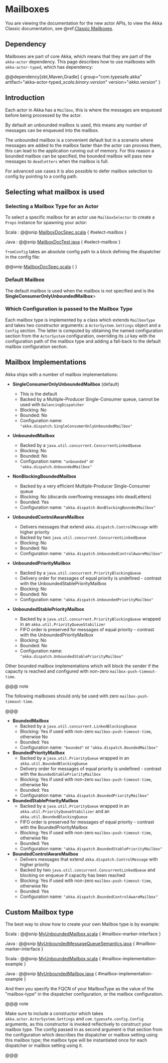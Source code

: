 # Mailboxes

You are viewing the documentation for the new actor APIs, to view the Akka Classic documentation, see @ref:[Classic Mailboxes](../mailboxes.md).

## Dependency

Mailboxes are part of core Akka, which means that they are part of the `akka-actor` dependency. This
page describes how to use mailboxes with `akka-actor-typed`, which has dependency:

@@dependency[sbt,Maven,Gradle] {
  group="com.typesafe.akka"
  artifact="akka-actor-typed_$scala.binary.version$"
  version="$akka.version$"
}

## Introduction 

Each actor in Akka has a `Mailbox`, this is where the messages are enqueued before being processed by the actor.

By default an unbounded mailbox is used, this means any number of messages can be enqueued into the mailbox. 

The unbounded mailbox is a convenient default but in a scenario where messages are added to the mailbox faster
than the actor can process them, this can lead to the application running out of memory.
For this reason a bounded mailbox can be specified, the bounded mailbox will pass new messages to `deadletters` when the
mailbox is full.

For advanced use cases it is also possible to defer mailbox selection to config by pointing to a config path.

## Selecting what mailbox is used

### Selecting a Mailbox Type for an Actor

To select a specific mailbox for an actor use `MailboxSelector` to create a `Props` instance for spawning your actor:

Scala
:  @@snip [MailboxDocSpec.scala](/akka-actor-typed-tests/src/test/scala/docs/akka/typed/MailboxDocSpec.scala) { #select-mailbox }

Java
:  @@snip [MailboxDocTest.java](/akka-actor-typed-tests/src/test/java/jdocs/akka/typed/MailboxDocTest.java) { #select-mailbox }

`fromConfig` takes an absolute config path to a block defining the dispatcher in the config file:

@@snip [MailboxDocSpec.scala](/akka-actor-typed-tests/src/test/resources/mailbox-config-sample.conf) { }

### Default Mailbox

The default mailbox is used when the mailbox is not specified and is the **SingleConsumerOnlyUnboundedMailbox**>

### Which Configuration is passed to the Mailbox Type

Each mailbox type is implemented by a class which extends `MailboxType`
and takes two constructor arguments: a `ActorSystem.Settings` object and
a `Config` section. The latter is computed by obtaining the named
configuration section from the `ActorSystem` configuration, overriding its
`id` key with the configuration path of the mailbox type and adding a
fall-back to the default mailbox configuration section.

## Mailbox Implementations

Akka ships with a number of mailbox implementations:

 * 
   **SingleConsumerOnlyUnboundedMailbox** (default)
    * This is the default
    * Backed by a Multiple-Producer Single-Consumer queue, cannot be used with `BalancingDispatcher`
    * Blocking: No
    * Bounded: No
    * Configuration name: `"akka.dispatch.SingleConsumerOnlyUnboundedMailbox"`
 * 
   **UnboundedMailbox**
    * Backed by a `java.util.concurrent.ConcurrentLinkedQueue`
    * Blocking: No
    * Bounded: No
    * Configuration name: `"unbounded"` or `"akka.dispatch.UnboundedMailbox"`

 * 
   **NonBlockingBoundedMailbox**
    * Backed by a very efficient Multiple-Producer Single-Consumer queue
    * Blocking: No (discards overflowing messages into deadLetters)
    * Bounded: Yes
    * Configuration name: `"akka.dispatch.NonBlockingBoundedMailbox"`
 * 
   **UnboundedControlAwareMailbox**
    * Delivers messages that extend `akka.dispatch.ControlMessage` with higher priority
    * Backed by two `java.util.concurrent.ConcurrentLinkedQueue`
    * Blocking: No
    * Bounded: No
    * Configuration name: `"akka.dispatch.UnboundedControlAwareMailbox"`
 * 
   **UnboundedPriorityMailbox**
    * Backed by a `java.util.concurrent.PriorityBlockingQueue`
    * Delivery order for messages of equal priority is undefined - contrast with the UnboundedStablePriorityMailbox
    * Blocking: No
    * Bounded: No
    * Configuration name: `"akka.dispatch.UnboundedPriorityMailbox"`
 * 
   **UnboundedStablePriorityMailbox**
    * Backed by a `java.util.concurrent.PriorityBlockingQueue` wrapped in an `akka.util.PriorityQueueStabilizer`
    * FIFO order is preserved for messages of equal priority - contrast with the UnboundedPriorityMailbox
    * Blocking: No
    * Bounded: No
    * Configuration name: `"akka.dispatch.UnboundedStablePriorityMailbox"`

Other bounded mailbox implementations which will block the sender if the capacity is reached and
configured with non-zero `mailbox-push-timeout-time`. 

@@@ note

The following mailboxes should only be used with zero `mailbox-push-timeout-time`.

@@@

 * **BoundedMailbox**
    * Backed by a `java.util.concurrent.LinkedBlockingQueue`
    * Blocking: Yes if used with non-zero `mailbox-push-timeout-time`, otherwise No
    * Bounded: Yes
    * Configuration name: `"bounded"` or `"akka.dispatch.BoundedMailbox"`
 * **BoundedPriorityMailbox**
    * Backed by a `java.util.PriorityQueue` wrapped in an `akka.util.BoundedBlockingQueue`
    * Delivery order for messages of equal priority is undefined - contrast with the `BoundedStablePriorityMailbox`
    * Blocking: Yes if used with non-zero `mailbox-push-timeout-time`, otherwise No
    * Bounded: Yes
    * Configuration name: `"akka.dispatch.BoundedPriorityMailbox"`
 * **BoundedStablePriorityMailbox**
    * Backed by a `java.util.PriorityQueue` wrapped in an `akka.util.PriorityQueueStabilizer` and an `akka.util.BoundedBlockingQueue`
    * FIFO order is preserved for messages of equal priority - contrast with the BoundedPriorityMailbox
    * Blocking: Yes if used with non-zero `mailbox-push-timeout-time`, otherwise No
    * Bounded: Yes
    * Configuration name: `"akka.dispatch.BoundedStablePriorityMailbox"`
 * **BoundedControlAwareMailbox**
    * Delivers messages that extend `akka.dispatch.ControlMessage` with higher priority
    * Backed by two `java.util.concurrent.ConcurrentLinkedQueue` and blocking on enqueue if capacity has been reached
    * Blocking: Yes if used with non-zero `mailbox-push-timeout-time`, otherwise No
    * Bounded: Yes
    * Configuration name: `"akka.dispatch.BoundedControlAwareMailbox"`

## Custom Mailbox type

The best way to show how to create your own Mailbox type is by example:

Scala
:   @@snip [MyUnboundedMailbox.scala](/akka-docs/src/test/scala/docs/dispatcher/MyUnboundedMailbox.scala) { #mailbox-marker-interface }

Java
:   @@snip [MyUnboundedMessageQueueSemantics.java](/akka-docs/src/test/java/jdocs/dispatcher/MyUnboundedMessageQueueSemantics.java) { #mailbox-marker-interface }


Scala
:   @@snip [MyUnboundedMailbox.scala](/akka-docs/src/test/scala/docs/dispatcher/MyUnboundedMailbox.scala) { #mailbox-implementation-example }

Java
:   @@snip [MyUnboundedMailbox.java](/akka-docs/src/test/java/jdocs/dispatcher/MyUnboundedMailbox.java) { #mailbox-implementation-example }

And then you specify the FQCN of your MailboxType as the value of the "mailbox-type" in the dispatcher
configuration, or the mailbox configuration.

@@@ note

Make sure to include a constructor which takes
`akka.actor.ActorSystem.Settings` and `com.typesafe.config.Config`
arguments, as this constructor is invoked reflectively to construct your
mailbox type. The config passed in as second argument is that section from
the configuration which describes the dispatcher or mailbox setting using
this mailbox type; the mailbox type will be instantiated once for each
dispatcher or mailbox setting using it.

@@@

